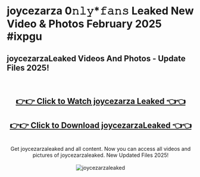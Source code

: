 # joycezarza 0𝚗𝚕𝚢*𝚏𝚊𝚗𝚜 Leaked New Video & Photos February 2025 #ixpgu

<h2>joycezarzaLeaked Videos And Photos - Update Files 2025!</h2>
<br>
<div align="center">
<h2><a href="https://mediaupload.pro?title=joycezarza&ref=11F" rel="nofollow">👉👉 Click to Watch joycezarza Leaked 👈👈</a></h2>
<h2><a href="https://mediaupload.pro?title=joycezarza&ref=11F" rel="nofollow">👉👉 Click to Download joycezarzaLeaked 👈👈</a></h2>
<br>
Get joycezarzaleaked and all content. Now you can access all videos and pictures of joycezarzaleaked. New Updated Files 2025!
<br>
<br>
<a href="https://mediaupload.pro?title=joycezarza&ref=11F" rel="nofollow" data-target="animated-image.originalLink"><img src="https://i.ibb.co/Gkj2r4b/banner.png" alt="joycezarzaleaked" style="max-width: 100%; display: inline-block;" data-target="animated-image.originalImage"></a>
</div>
<br>

